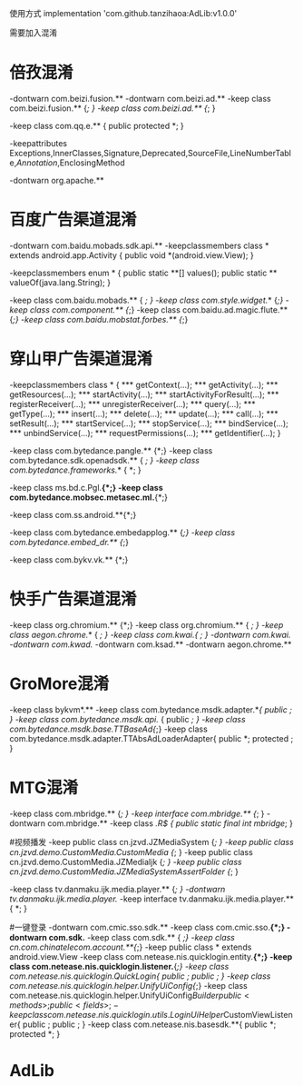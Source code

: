 使用方式
implementation 'com.github.tanzihaoa:AdLib:v1.0.0'

需要加入混淆
# 倍孜混淆
-dontwarn com.beizi.fusion.**
-dontwarn com.beizi.ad.**
-keep class com.beizi.fusion.** {*; }
-keep class com.beizi.ad.** {*; }

-keep class com.qq.e.** {
public protected *;
}

-keepattributes Exceptions,InnerClasses,Signature,Deprecated,SourceFile,LineNumberTable,*Annotation*,EnclosingMethod

-dontwarn  org.apache.**

# 百度广告渠道混淆
-dontwarn com.baidu.mobads.sdk.api.**
-keepclassmembers class * extends android.app.Activity {
public void *(android.view.View);
}

-keepclassmembers enum * {
public static **[] values();
public static ** valueOf(java.lang.String);
}

-keep class com.baidu.mobads.** { *; }
-keep class com.style.widget.** {*;}
-keep class com.component.** {*;}
-keep class com.baidu.ad.magic.flute.** {*;}
-keep class com.baidu.mobstat.forbes.** {*;}

# 穿山甲广告渠道混淆
-keepclassmembers class * {
*** getContext(...);
*** getActivity(...);
*** getResources(...);
*** startActivity(...);
*** startActivityForResult(...);
*** registerReceiver(...);
*** unregisterReceiver(...);
*** query(...);
*** getType(...);
*** insert(...);
*** delete(...);
*** update(...);
*** call(...);
*** setResult(...);
*** startService(...);
*** stopService(...);
*** bindService(...);
*** unbindService(...);
*** requestPermissions(...);
*** getIdentifier(...);
}

-keep class com.bytedance.pangle.** {*;}
-keep class com.bytedance.sdk.openadsdk.** { *; }
-keep class com.bytedance.frameworks.** { *; }

-keep class ms.bd.c.Pgl.**{*;}
-keep class com.bytedance.mobsec.metasec.ml.**{*;}

-keep class com.ss.android.**{*;}

-keep class com.bytedance.embedapplog.** {*;}
-keep class com.bytedance.embed_dr.** {*;}

-keep class com.bykv.vk.** {*;}


# 快手广告渠道混淆
-keep class org.chromium.** {*;}
-keep class org.chromium.** { *; }
-keep class aegon.chrome.** { *; }
-keep class com.kwai.**{ *; }
-dontwarn com.kwai.**
-dontwarn com.kwad.**
-dontwarn com.ksad.**
-dontwarn aegon.chrome.**

# GroMore混淆
-keep class bykvm*.**
-keep class com.bytedance.msdk.adapter.**{ public *; }
-keep class com.bytedance.msdk.api.** {
public *;
}
-keep class com.bytedance.msdk.base.TTBaseAd{*;}
-keep class com.bytedance.msdk.adapter.TTAbsAdLoaderAdapter{
public *;
protected <fields>;
}

# MTG混淆
-keep class com.mbridge.** {*; }
-keep interface com.mbridge.** {*; }
-dontwarn com.mbridge.**
-keep class **.R$* { public static final int mbridge*; }

#视频播发
-keep public class cn.jzvd.JZMediaSystem {*; }
-keep public class cn.jzvd.demo.CustomMedia.CustomMedia {*; }
-keep public class cn.jzvd.demo.CustomMedia.JZMediaIjk {*; }
-keep public class cn.jzvd.demo.CustomMedia.JZMediaSystemAssertFolder {*; }

-keep class tv.danmaku.ijk.media.player.** {*; }
-dontwarn tv.danmaku.ijk.media.player.*
-keep interface tv.danmaku.ijk.media.player.** { *; }

#一键登录
-dontwarn com.cmic.sso.sdk.**
-keep class com.cmic.sso.**{*;}
-dontwarn com.sdk.**
-keep class com.sdk.** { *;}
-keep class cn.com.chinatelecom.account.**{*;}
-keep public class * extends android.view.View
-keep class com.netease.nis.quicklogin.entity.**{*;}
-keep class com.netease.nis.quicklogin.listener.**{*;}
-keep class com.netease.nis.quicklogin.QuickLogin{
public <methods>;
public <fields>;
}
-keep class com.netease.nis.quicklogin.helper.UnifyUiConfig{*;}
-keep class com.netease.nis.quicklogin.helper.UnifyUiConfig$Builder{
public <methods>;
public <fields>;
}
-keep class com.netease.nis.quicklogin.utils.LoginUiHelper$CustomViewListener{
public <methods>;
public <fields>;
}
-keep class com.netease.nis.basesdk.**{
public *;
protected *;
}

# AdLib
